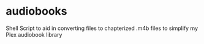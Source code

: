 # audiobooks
Shell Script to aid in converting files to chapterized .m4b files to simplify my Plex audiobook library
